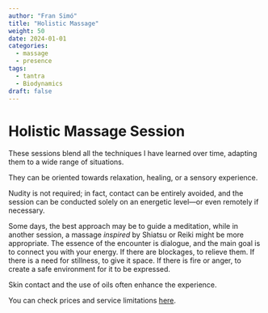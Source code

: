 ```yaml
---
author: "Fran Simó"
title: "Holistic Massage"
weight: 50
date: 2024-01-01
categories:
  - massage
  - presence
tags: 
  - tantra
  - Biodynamics
draft: false
---
```


# Holistic Massage Session  

These sessions blend all the techniques I have learned over time, adapting them to a wide range of situations.  

They can be oriented towards relaxation, healing, or a sensory experience.  

Nudity is not required; in fact, contact can be entirely avoided, and the session can be conducted solely on an energetic level—or even remotely if necessary.  

Some days, the best approach may be to guide a meditation, while in another session, a massage _inspired_ by Shiatsu or Reiki might be more appropriate. The essence of the encounter is dialogue, and the main goal is to connect you with your energy. If there are blockages, to relieve them. If there is a need for stillness, to give it space. If there is fire or anger, to create a safe environment for it to be expressed.  

Skin contact and the use of oils often enhance the experience.  

You can check prices and service limitations [here](../prices/). 
